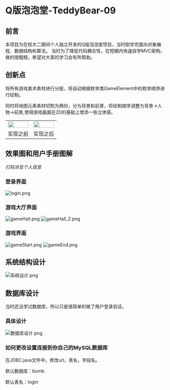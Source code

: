 # Q版泡泡堂-TeddyBear-09
## 前言
本项目为在校大二期间个人独立开发的Q版泡泡堂项目，当时刚学完面向对象编程、数据结构和算法。
当时为了降低代码耦合性，在短期内快速自学MVC架构，做的很粗糙，希望对大家的学习会有所帮助。
## 创新点
将所有游戏美术素材进行分层，将自动根据枚举类GameElement中的枚举顺序进行绘制。

同时将地图元素素材切割为两份，分为背景和前景，将绘制顺序调整为背景->人物->前景,使得游戏画面在2D的基础上增添一些立体感。
<table>
    <tr>
        <td ><center><img src="https://raw.githubusercontent.com/TeddyBear-9/QBomb/master/png/before.png" width="100%"></center></td>
        <td ><center><img src="https://raw.githubusercontent.com/TeddyBear-9/QBomb/master/png/after.png"  width="100%"></center></td>
    </tr>
  <tr>
        <td ><center>实现之前</center></td>
        <td ><center>实现之后</center></td>
    </tr>
</table>

## 效果图和用户手册图解
*打码涉及个人信息*
### 登录界面
![login.png](https://github.com/TeddyBear-9/QBomb/blob/master/png/login.png)
### 游戏大厅界面
![gameHall.png](https://raw.githubusercontent.com/TeddyBear-9/QBomb/master/png/gameHall.png)
![gameHall_2.png](https://raw.githubusercontent.com/TeddyBear-9/QBomb/master/png/gameHall_2.png)
### 游戏界面
![gameStart.png](https://raw.githubusercontent.com/TeddyBear-9/QBomb/master/png/gameStart.png)
![gameEnd.png](https://raw.githubusercontent.com/TeddyBear-9/QBomb/master/png/gameEnd.png)
## 系统结构设计
![系统设计.png](https://raw.githubusercontent.com/TeddyBear-9/QBomb/master/png/%E7%B3%BB%E7%BB%9F%E8%AE%BE%E8%AE%A1.png)
## 数据库设计
当时还没学过数据库，所以只是很简单的做了用户登录验证。
### 具体设计
![数据库设计.png](https://raw.githubusercontent.com/TeddyBear-9/QBomb/master/png/image.png)
### 如何更改设置连接到你自己的MySQL数据库
在JDBC.java文件中，修改url，表名，字段名。

默认数据库：bomb

默认表名：login
